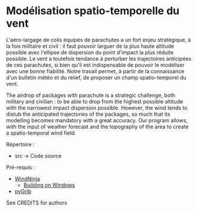 Modélisation spatio-temporelle du vent
=========

L'aéro-largage de colis équipés de parachutes a un fort enjeu stratégique, à la fois militaire et civil : il faut pouvoir larguer de la plus haute altitude possible avec l'ellipse de dispersion du point d'impact la plus réduite possible. Le vent a toutefois tendance à perturber les trajectoires anticipées de ces parachutes, si bien qu'il est indispensable de pouvoir le modéliser avec une bonne fiabilité. Notre travail permet, à partir de la connaissance d'un bulletin météo et du relief, de proposer un champ spatio-temporel du vent. 

The airdrop of packages with parachute is a strategic challenge, both military and civilian : to be able to drop from the highest possible altitude with the narrowest impact dispersion possible. However, the wind tends to distub the anticipated trajectories of the packages, so much that its modelling becomes mandatory with a great accuracy. Our program allows, with the input of weather forecast and the topography of the area to create a spatio-temporal wind field.


Répertoire :
<!-- * autotest    -> testing suite -->
<!-- * cmake       -> cmake support scripts -->
 * src         -> Code source

Pré-requis :
 * [WindNinja](https://github.com/firelab/windninja)
    * [Building on Windows](https://github.com/firelab/windninja/wiki/Building-WindNinja-on-Windows-using-the-MSVC-compiler-and-gisinternals.com-dependencies)
 * [pyGrib](https://github.com/jswhit/pygrib)

See CREDITS for authors

